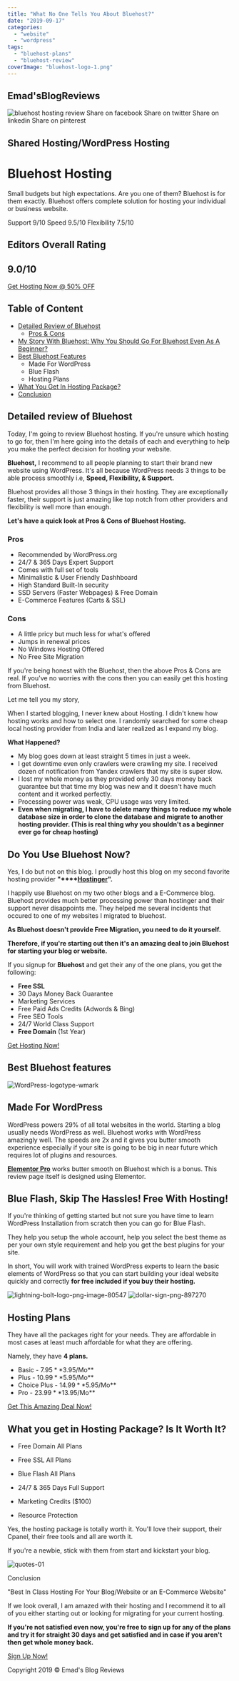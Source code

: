 ```yaml
---
title: "What No One Tells You About Bluehost?"
date: "2019-09-17"
categories: 
  - "website"
  - "wordpress"
tags: 
  - "bluehost-plans"
  - "bluehost-review"
coverImage: "bluehost-logo-1.png"
---
```


 [](#) 

## Emad'sBlogReviews

![bluehost hosting review](posts/2019/09/images/bluehost-logo-1-odw2zcjo4cd934gt2hdcn2tfjvo4hpgrwov76gwsfw.png "bluehost-logo") Share on facebook Share on twitter Share on linkedin Share on pinterest

## Shared Hosting/WordPress Hosting

# Bluehost Hosting

Small budgets but high expectations. Are you one of them? Bluehost is for them exactly. Bluehost offers complete solution for hosting your individual or business website.

Support 9/10 Speed 9.5/10 Flexibility 7.5/10

## Editors Overall Rating

## 9.0/10

[Get Hosting Now @ 50% OFF](https://sastaeinstein.com/go/bluehost)

## Table of Content

- [Detailed Review of Bluehost](#detailedreview)
    - [Pros & Cons](#pros&cons)
- [My Story With Bluehost: Why You Should Go For Bluehost Even As A Beginner?](#bluehoststory)
- [Best Bluehost Features](#bluehostfeatures)
    - Made For WordPress
    - Blue Flash
    - Hosting Plans
- [What You Get In Hosting Package?](#hostingpackage)
- [Conclusion](#conclusion)

## Detailed review of Bluehost

Today, I'm going to review Bluehost hosting. If you're unsure which hosting to go for, then I'm here going into the details of each and everything to help you make the perfect decision for hosting your website.

**Bluehost,** I recommend to all people planning to start their brand new website using WordPress. It's all because WordPress needs 3 things to be able process smoothly i.e, **Speed, Flexibility, & Support.**

Bluehost provides all those 3 things in their hosting. They are exceptionally faster, their support is just amazing like top notch from other providers and flexibility is well more than enough.

**Let's have a quick look at Pros & Cons of Bluehost Hosting.**

### Pros

- Recommended by WordPress.org
- 24/7 & 365 Days Expert Support
- Comes with full set of tools
- Minimalistic & User Friendly Dashhboard
- High Standard Built-In security
- SSD Servers (Faster Webpages) & Free Domain
- E-Commerce Features (Carts & SSL)

### Cons

- A little pricy but much less for what's offered
- Jumps in renewal prices
- No Windows Hosting Offered
- No Free Site Migration

If you're being honest with the Bluehost, then the above Pros & Cons are real. If you've no worries with the cons then you can easily get this hosting from Bluehost.

Let me tell you my story,

When I started blogging, I never knew about Hosting. I didn't knew how hosting works and how to select one. I randomly searched for some cheap local hosting provider from India and later realized as I expand my blog.

**What Happened?**

- My blog goes down at least straight 5 times in just a week.
- I get downtime even only crawlers were crawling my site. I received dozen of notification from Yandex crawlers that my site is super slow.
- I lost my whole money as they provided only 30 days money back guarantee but that time my blog was new and it doesn't have much content and it worked perfectly.
- Processing power was weak, CPU usage was very limited.
- **Even when migrating, I have to delete many things to reduce my whole database size in order to clone the database and migrate to another hosting provider. (This is real thing why you shouldn't as a beginner ever go for cheap hosting)**

## Do You Use Bluehost Now?

Yes, I do but not on this blog. I proudly host this blog on my second favorite hosting provider **"****[Hostinger](https://sastaeinstein.com/go/hostinger "hostinger")".** 

I happily use Bluehost on my two other blogs and a E-Commerce blog. Bluehost provides much better processing power than hostinger and their support never disappoints me. They helped me several incidents that occured to one of my websites I migrated to bluehost.

**As Bluehost doesn't provide Free Migration, you need to do it yourself.** 

**Therefore, if you're starting out then it's an amazing deal to join Bluehost for starting your blog or website.**

If you signup for **Bluehost** and get their any of the one plans, you get the following:

- **Free SSL**
- 30 Days Money Back Guarantee
- Marketing Services
- Free Paid Ads Credits (Adwords & Bing)
- Free SEO Tools
- 24/7 World Class Support
- **Free Domain** (1st Year)

[Get Hosting Now!](https://sastaeinstein.com/go/bluehost)

## Best Bluehost features

![WordPress-logotype-wmark](posts/2019/09/images/WordPress-logotype-wmark-odww9yis192mumqir5rk9n9p7c4ehmnl5bi2ctpjk4.png "WordPress-logotype-wmark")

## Made For WordPress

WordPress powers 29% of all total websites in the world. Starting a blog usually needs WordPress as well. Bluehost works with WordPress amazingly well. The speeds are 2x and it gives you butter smooth experience especially if your site is going to be big in near future which requires lot of plugins and resources.

[**Elementor Pro**](https://sastaeinstein.com/services) works butter smooth on Bluehost which is a bonus. This review page itself is designed using Elementor.

## Blue Flash, Skip The Hassles! Free With Hosting!

If you're thinking of getting started but not sure you have time to learn WordPress Installation from scratch then you can go for Blue Flash.

They help you setup the whole account, help you select the best theme as per your own style requirement and help you get the best plugins for your site.

In short, You will work with trained WordPress experts to learn the basic elements of WordPress so that you can start building your ideal website quickly and correctly **for free included if you buy their hosting.**

![lightning-bolt-logo-png-image-80547](posts/2019/09/images/lightning-bolt-logo-png-image-80547-odwwlksyiiz8d3uxwokjl7ptjsuqmxs52tt4wyhcn8.png "lightning-bolt-logo-png-image-80547") ![dollar-sign-png-897270](posts/2019/09/images/dollar-sign-png-897270-odwx0la5o9j3sw1v8o70wxbv4cuskwdst4xbv27z9g.png "dollar-sign-png-897270")

## Hosting Plans

They have all the packages right for your needs. They are affordable in most cases at least much affordable for what they are offering.

Namely, they have **4 plans.**

- Basic - $7.95 **$3.95/Mo**
- Plus - $10.99 **$5.95/Mo**
- Choice Plus - $14.99 **$5.95/Mo**
- Pro - $23.99 **$13.95/Mo**

[Get This Amazing Deal Now!](https://sastaeinstein.com/go/bluehost)

## What you get in Hosting Package? Is It Worth It?

- Free Domain All Plans
- Free SSL All Plans

- Blue Flash All Plans
- 24/7 & 365 Days Full Support

- Marketing Credits ($100)
- Resource Protection

Yes, the hosting package is totally worth it. You'll love their support, their Cpanel, their free tools and all are worth it.

If you're a newbie, stick with them from start and kickstart your blog.

![quotes-01](posts/2019/09/images/quotes-01-odfpavcm3xxvmboaagwncbm08n64b3livae5nmp0x8.png "quotes-01")

Conclusion

"Best In Class Hosting For Your Blog/Website or an E-Commerce Website"

If we look overall, I am amazed with their hosting and I recommend it to all of you either starting out or looking for migrating for your current hosting.

**If you're not satisfied even now, you're free to sign up for any of the plans and try it for straight 30 days and get satisfied and in case if you aren't then get whole money back.**

[Sign Up Now!](https://sastaeinstein.com/go/bluehost)

Copyright 2019 © Emad's Blog Reviews
